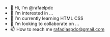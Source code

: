 - 👋 Hi, I’m @rafaelpdc
- 👀 I’m interested in ...
- 🌱 I’m currently learning HTML CSS
- 💞️ I’m looking to collaborate on ...
- 📫 How to reach me rafadiaspdc@gmail.com

<!---
rafaelpdc/rafaelpdc is a ✨ special ✨ repository because its `README.md` (this file) appears on your GitHub profile.
You can click the Preview link to take a look at your changes.
--->
